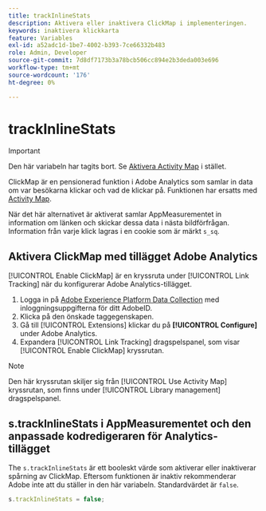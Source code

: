 ```yaml
---
title: trackInlineStats
description: Aktivera eller inaktivera ClickMap i implementeringen.
keywords: inaktivera klickkarta
feature: Variables
exl-id: a52adc1d-1be7-4002-b393-7ce66332b483
role: Admin, Developer
source-git-commit: 7d8df7173b3a78bcb506cc894e2b3deda003e696
workflow-type: tm+mt
source-wordcount: '176'
ht-degree: 0%

---
```


# trackInlineStats

>[!IMPORTANT]
>
>Den här variabeln har tagits bort. Se [Aktivera Activity Map](/help/analyze/activity-map/activitymap-getting-started/activitymap-enable.md) i stället.

ClickMap är en pensionerad funktion i Adobe Analytics som samlar in data om var besökarna klickar och vad de klickar på. Funktionen har ersatts med [Activity Map](/help/analyze/activity-map/activity-map.md).

När det här alternativet är aktiverat samlar AppMeasurementet in information om länken och skickar dessa data i nästa bildförfrågan. Information från varje klick lagras i en cookie som är märkt `s_sq`.

## Aktivera ClickMap med tillägget Adobe Analytics

[!UICONTROL Enable ClickMap] är en kryssruta under [!UICONTROL Link Tracking] när du konfigurerar Adobe Analytics-tillägget.

1. Logga in på [Adobe Experience Platform Data Collection](https://experience.adobe.com/data-collection) med inloggningsuppgifterna för ditt AdobeID.
2. Klicka på den önskade taggegenskapen.
3. Gå till [!UICONTROL Extensions] klickar du på **[!UICONTROL Configure]** under Adobe Analytics.
4. Expandera [!UICONTROL Link Tracking] dragspelspanel, som visar [!UICONTROL Enable ClickMap] kryssrutan.

>[!NOTE]
>
>Den här kryssrutan skiljer sig från [!UICONTROL Use Activity Map] kryssrutan, som finns under [!UICONTROL Library management] dragspelspanel.

## s.trackInlineStats i AppMeasurementet och den anpassade kodredigeraren för Analytics-tillägget

The `s.trackInlineStats` är ett booleskt värde som aktiverar eller inaktiverar spårning av ClickMap. Eftersom funktionen är inaktiv rekommenderar Adobe inte att du ställer in den här variabeln. Standardvärdet är `false`.

```js
s.trackInlineStats = false;
```
